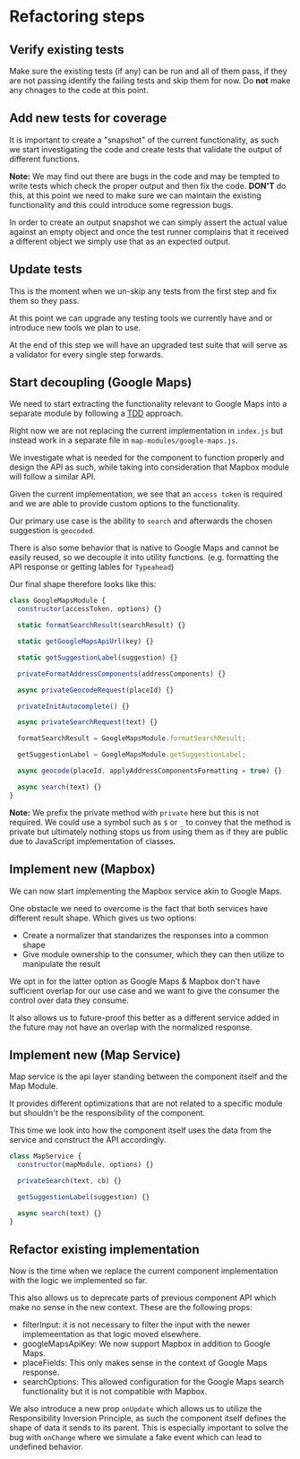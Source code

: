 # Refactoring steps

## Verify existing tests

Make sure the existing tests (if any) can be run and all of them pass, if they are not passing identify the failing tests and skip them for now. Do **not** make any chnages to the code at this point.

## Add new tests for coverage

It is important to create a "snapshot" of the current functionality, as such we start investigating the code and create tests that validate the output of different functions.

**Note:** We may find out there are bugs in the code and may be tempted to write tests which check the proper output and then fix the code. **DON'T** do this, at this point we need to make sure we can maintain the existing functionality and this could introduce some regression bugs.

In order to create an output snapshot we can simply assert the actual value against an empty object and once the test runner complains that it received a different object we simply use that as an expected output.

## Update tests

This is the moment when we un-skip any tests from the first step and fix them so they pass.

At this point we can upgrade any testing tools we currently have and or introduce new tools we plan to use.

At the end of this step we will have an upgraded test suite that will serve as a validator for every single step forwards.

## Start decoupling (Google Maps)

We need to start extracting the functionality relevant to Google Maps into a separate module by following a [TDD](https://en.wikipedia.org/wiki/Test-driven_development) approach.

Right now we are not replacing the current implementation in `index.js` but instead work in a separate file in `map-modules/google-maps.js`.

We investigate what is needed for the component to function properly and design the API as such, while taking into consideration that Mapbox module will follow a similar API.

Given the current implementation, we see that an `access token` is required and we are able to provide custom options to the functionality.

Our primary use case is the ability to `search` and afterwards the chosen suggestion is `geocoded`.

There is also some behavior that is native to Google Maps and cannot be easily reused, so we decouple it into utility functions. (e.g. formatting the API response or getting lables for `Typeahead`)

Our final shape therefore looks like this:

```js
class GoogleMapsModule {
  constructor(accessToken, options) {}

  static formatSearchResult(searchResult) {}

  static getGoogleMapsApiUrl(key) {}

  static getSuggestionLabel(suggestion) {}

  privateFormatAddressComponents(addressComponents) {}

  async privateGeocodeRequest(placeId) {}

  privateInitAutocomplete() {}

  async privateSearchRequest(text) {}

  formatSearchResult = GoogleMapsModule.formatSearchResult;

  getSuggestionLabel = GoogleMapsModule.getSuggestionLabel;

  async geocode(placeId, applyAddressComponentsFormatting = true) {}

  async search(text) {}
}
```

**Note:** We prefix the private method with `private` here but this is not required. We could use a symbol such as `$` or `_` to convey that the method is private but ultimately nothing stops us from using them as if they are public due to JavaScript implementation of classes.

## Implement new (Mapbox)

We can now start implementing the Mapbox service akin to Google Maps.

One obstacle we need to overcome is the fact that both services have different result shape. Which gives us two options:

- Create a normalizer that standarizes the responses into a common shape
- Give module ownership to the consumer, which they can then utilize to manipulate the result

We opt in for the latter option as Google Maps & Mapbox don't have sufficient overlap for our use case and we want to give the consumer the control over data they consume.

It also allows us to future-proof this better as a different service added in the future may not have an overlap with the normalized response.

## Implement new (Map Service)

Map service is the api layer standing between the component itself and the Map Module.

It provides different optimizations that are not related to a specific module but shouldn't be the responsibility of the component.

This time we look into how the component itself uses the data from the service and construct the API accordingly.

```js
class MapService {
  constructor(mapModule, options) {}

  privateSearch(text, cb) {}

  getSuggestionLabel(suggestion) {}

  async search(text) {}
}
```

## Refactor existing implementation

Now is the time when we replace the current component implementation with the logic we implemented so far.

This also allows us to deprecate parts of previous component API which make no sense in the new context.
These are the following props:

- filterInput: it is not necessary to filter the input with the newer implemeentation as that logic moved elsewhere.
- googleMapsApiKey: We now support Mapbox in addition to Google Maps.
- placeFields: This only makes sense in the context of Google Maps response.
- searchOptions: This allowed configuration for the Google Maps search functionality but it is not compatible with Mapbox.

We also introduce a new prop `onUpdate` which allows us to utilize the Responsibility Inversion Principle, as such the component itself defines the shape of data it sends to its parent. This is especially important to solve the bug with `onChange` where we simulate a fake event which can lead to undefined behavior.
